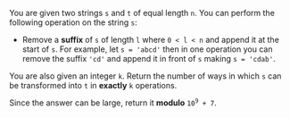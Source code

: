 You are given two strings `s` and `t` of equal length `n`. You can perform the following operation on the string `s`:

- Remove a **suffix** of `s` of length `l` where `0 < l < n` and append it at the start of `s`. For example, let `s = 'abcd'` then in one operation you can remove the suffix `'cd'` and append it in front of `s` making `s = 'cdab'`.

You are also given an integer `k`. Return the number of ways in which `s` can be transformed into `t` in **exactly** `k` operations.

Since the answer can be large, return it **modulo** <code>10<sup>9</sup> + 7</code>.